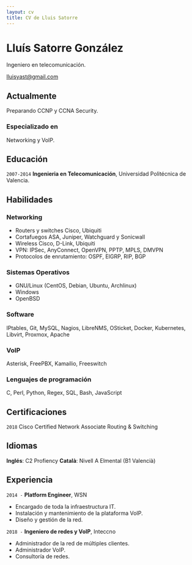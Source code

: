 ```yaml
---
layout: cv
title: CV de Lluis Satorre
---
```

# Lluís Satorre González
Ingeniero en telecomunicación.

<div id="webaddress">
<a href="lluisyast@gmail.com">lluisyast@gmail.com</a>
</div>


## Actualmente

Preparando CCNP y CCNA Security.

### Especializado en

Networking y VoIP.


## Educación

`2007-2014`
__Ingenieria en Telecomunicación__, Universidad Politécnica de Valencia.

## Habilidades

### Networking

 - Routers y switches Cisco, Ubiquiti
 - Cortafuegos ASA, Juniper, Watchguard y Sonicwall
 - Wireless Cisco, D-Link, Ubiquiti
 - VPN: IPSec, AnyConnect, OpenVPN, PPTP, MPLS, DMVPN
 - Protocolos de enrutamiento: OSPF, EIGRP, RIP, BGP

### Sistemas Operativos

 - GNU/Linux (CentOS, Debian, Ubuntu, Archlinux)
 - Windows
 - OpenBSD

### Software

IPtables, Git, MySQL, Nagios, LibreNMS, OSticket, Docker, Kubernetes, Libvirt,
Proxmox, Apache

### VoIP

Asterisk, FreePBX, Kamailio, Freeswitch

### Lenguajes de programación

C, Perl, Python, Regex, SQL, Bash, JavaScript

## Certificaciones

`2018`
Cisco Certified Network Associate Routing & Switching

## Idiomas

__Inglés__: C2 Profiency
__Català__: Nivell A Elmental (B1 Valencià)

## Experiencia

`2014 -`
__Platform Engineer__, WSN

- Encargado de toda la infraestructura IT.
- Instalación y mantenimiento de la plataforma VoIP.
- Diseño y gestión de la red.

`2018 -`
__Ingeniero de redes y VoIP__, Inteccno

- Administrador de la red de múltiples clientes.
- Administrador VoIP.
- Consultoría de redes.



<!-- ### Footer

Última actualización: Marzo 2019 -->



